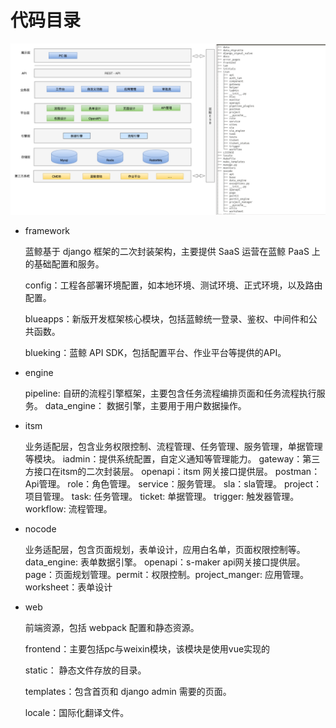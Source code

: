 # 代码目录

![](../resource/img/s-maker.png)


- framework

  蓝鲸基于 django 框架的二次封装架构，主要提供 SaaS 运营在蓝鲸 PaaS 上的基础配置和服务。

  config：工程各部署环境配置，如本地环境、测试环境、正式环境，以及路由配置。

  blueapps：新版开发框架核心模块，包括蓝鲸统一登录、鉴权、中间件和公共函数。

  blueking：蓝鲸 API SDK，包括配置平台、作业平台等提供的API。

- engine

  pipeline: 自研的流程引擎框架，主要包含任务流程编排页面和任务流程执行服务。
  data_engine： 数据引擎，主要用于用户数据操作。
  
- itsm

  业务适配层，包含业务权限控制、流程管理、任务管理、服务管理，单据管理等模块。
  iadmin：提供系统配置，自定义通知等管理能力。
  gateway：第三方接口在itsm的二次封装层。
  openapi：itsm 网关接口提供层。
  postman：Api管理。
  role：角色管理。
  service：服务管理。
  sla：sla管理。
  project：项目管理。
  task: 任务管理。
  ticket: 单据管理。
  trigger: 触发器管理。
  workflow: 流程管理。

- nocode

  业务适配层，包含页面规划，表单设计，应用白名单，页面权限控制等。data_engine: 表单数据引擎。
  openapi：s-maker api网关接口提供层。page：页面规划管理。permit：权限控制。project_manger: 应用管理。worksheet：表单设计

- web

  前端资源，包括 webpack 配置和静态资源。

  frontend：主要包括pc与weixin模块，该模块是使用vue实现的

  static： 静态文件存放的目录。

  templates：包含首页和 django admin 需要的页面。

  locale：国际化翻译文件。
